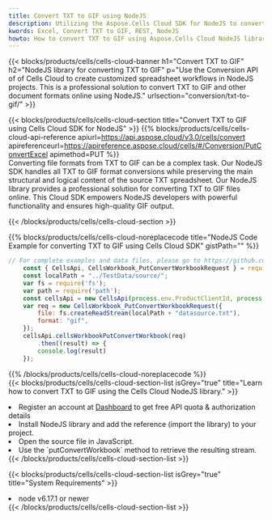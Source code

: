 ```yaml
---
title: Convert TXT to GIF using NodeJS 
description: Utilizing the Aspose.Cells Cloud SDK for NodeJS to convert a TXT format file to a GIF format file. 
kwords: Excel, Convert TXT to GIF, REST, NodeJS
howto: How to convert TXT to GIF using Aspose.Cells Cloud NodeJS library.
---
```



{{< blocks/products/cells/cells-cloud-banner h1="Convert TXT to GIF" h2="NodeJS library for converting TXT to GIF" p="Use the Conversion API of of Cells Cloud to create customized spreadsheet workflows in NodeJS projects. This is a professional solution to convert TXT to GIF and other document formats online using NodeJS." urlsection="conversion/txt-to-gif/" >}}

{{< blocks/products/cells/cells-cloud-section  title="Convert TXT to GIF using Cells Cloud SDK for NodeJS" >}}
{{% blocks/products/cells/cells-cloud-api-reference  apiurl=https://api.aspose.cloud/v3.0/cells/convert  apireferenceurl=https://apireference.aspose.cloud/cells/#/Conversion/PutConvertExcel  apimethod=PUT %}}
<br/>
Converting file formats from TXT to GIF can be a complex task. Our NodeJS SDK handles all TXT to GIF format conversions while preserving the main structural and logical content of the source TXT spreadsheet. Our NodeJS library provides a professional solution for converting TXT to GIF files online. This Cloud SDK empowers NodeJS developers with powerful functionality and ensures high-quality GIF output.

{{< /blocks/products/cells/cells-cloud-section >}}

{{% blocks/products/cells/cells-cloud-noreplacecode title="NodeJS Code Example for converting TXT to GIF using Cells Cloud SDK" gistPath="" %}}
 
```js
// For complete examples and data files, please go to https://github.com/aspose-cells-cloud/aspose-cells-cloud-node/
    const { CellsApi, CellsWorkbook_PutConvertWorkbookRequest } = require("asposecellscloud");
    const localPath = "../TestData/source/";
    var fs = require('fs');
    var path = require('path');
    const cellsApi = new CellsApi(process.env.ProductClientId, process.env.ProductClientSecret);
    var req = new CellsWorkbook_PutConvertWorkbookRequest({
        file: fs.createReadStream(localPath + "datasource.txt"),
        format: "gif",
    });
    cellsApi.cellsWorkbookPutConvertWorkbook(req)
        .then((result) => {
        console.log(result)
    });
```
 
{{% /blocks/products/cells/cells-cloud-noreplacecode  %}}
<br/>
{{< blocks/products/cells/cells-cloud-section-list isGrey="true"  title="Learn how to convert TXT to GIF using the Cells Cloud NodeJS library." >}}
<li>Register an account at <a href="https://dashboard.aspose.cloud/">Dashboard</a> to get free API quota & authorization details</li>
<li>Install NodeJS library and add the reference (import the library) to your project.</li>
<li>Open the source file in JavaScript.</li>
<li>Use the `putConvertWorkbook` method to retrieve the resulting stream.</li>
{{< /blocks/products/cells/cells-cloud-section-list >}}

{{< blocks/products/cells/cells-cloud-section-list isGrey="true"  title="System Requirements" >}}
<li>node v6.17.1 or newer</li>
{{< /blocks/products/cells/cells-cloud-section-list >}}
